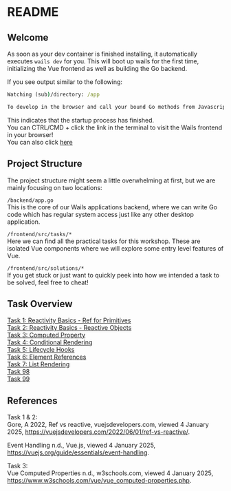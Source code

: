 # README

## Welcome

As soon as your dev container is finished installing, it automatically executes `wails dev` for you. This will boot up wails for the first time, initializing the Vue frontend as well as building the Go backend.

If you see output similar to the following:

```cmd
Watching (sub)/directory: /app

To develop in the browser and call your bound Go methods from Javascript, navigate to: http://localhost:34115
```

This indicates that the startup process has finished.  
You can CTRL/CMD + click the link in the terminal to visit the Wails frontend in your browser!  
You can also click [here](http://localhost:34115)

## Project Structure

The project structure might seem a little overwhelming at first, but we are mainly focusing on two locations:

`/backend/app.go`  
This is the core of our Wails applications backend, where we can write Go code which has regular system access just like any other desktop application.

`/frontend/src/tasks/*`  
Here we can find all the practical tasks for this workshop. These are isolated Vue components where we will explore some entry level features of Vue.

`/frontend/src/solutions/*`  
If you get stuck or just want to quickly peek into how we intended a task to be solved, feel free to cheat!

## Task Overview

[Task 1: Reactivity Basics - Ref for Primitives](./frontend/src/tasks/task-1/README.md)  
[Task 2: Reactivity Basics - Reactive Objects](./frontend/src/tasks/task-2/README.md)  
[Task 3: Computed Property](./frontend/src/tasks/task-3/README.md)  
[Task 4: Conditional Rendering](frontend/src/tasks/task-4/README.md)  
[Task 5: Lifecycle Hooks](frontend/src/tasks/task-5/README.md)  
[Task 6: Element References](frontend/src/tasks/task-6/README.md)  
[Task 7: List Rendering](frontend/src/tasks/task-7/README.md)  
[Task 98](frontend/src/tasks/task-98/README.md)  
[Task 99](frontend/src/tasks/task-99/README.md)  

## References

Task 1 & 2:  
Gore, A 2022, Ref vs reactive, vuejsdevelopers.com, viewed 4 January 2025, <https://vuejsdevelopers.com/2022/06/01/ref-vs-reactive/>.

Event Handling n.d., Vue.js, viewed 4 January 2025, <https://vuejs.org/guide/essentials/event-handling>.

Task 3:  
Vue Computed Properties n.d., w3schools.com, viewed 4 January 2025, <https://www.w3schools.com/vue/vue_computed-properties.php>.
